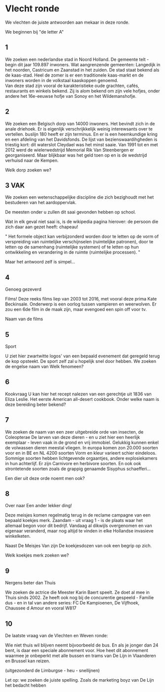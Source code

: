 # Vlecht ronde

We vlechten de juiste antwoorden aan mekaar in deze ronde.

We beginnen bij "de letter A"

## 1
We zoeken een nederlandse stad in Noord Holland. De gemeente telt - begin dit jaar 109.897 inwoners. Wat aangrenzende gemeenten: Langedijk in het noorden, Castricum en Zaanstad in het zuiden.
De stad staat bekend als de kaas-stad. Heel de zomer is er een traditionele kaas-markt en de inwoners worden in de volkstaal kaaskoppen genoemd.  
Van deze stad zijn vooral de karakteristieke oude grachten, cafés, restaurants en winkels bekend. 
Zij is alom bekend om zijn vele hofjes, onder andere het 16e-eeuwse hofje van Sonoy en het Wildemanshofje. 


## 2

We zoeken een Belgisch dorp van 14000 inwoners.
Het bevindt zich in de anale driehoek.
Er is eigenlijk verschrijkkelijk weinig interewsants over te vertellen.
buslijn 180 heeft er zijn terminus. En er is een heemkundige kring en een afdeling van het Davidsfonds.
De lijst van bezienswaardihgheden is triestig kort: dit waterslot Cleydael was het minst saaie.
Van 1991 tot en met 2012 werd de wielerwedstrijd Memorial Rik Van Steenbergen er georganiseerd.
Maar blijkbaar was het geld toen op en is de wedstrijd verhuisd naar de Kempen.
 
Welk dorp zoeken we?

## 3  VAK

We zoeken een wetenschappelijke discipline die zich bezighoudt met het bestuderen van het aardoppervlak.

De meesten onder u zullen dit saai gevonden hebben op school.

Wat in elk geval niet saai is, is de wikipedia pagina hierover: de persoon die zich daar aan gezet heeft: chapeau!

"
Het formele object kan verbijzonderd worden door te letten op de vorm of verspreiding van ruimtelijke verschijnselen (ruimtelijke patronen),
door te letten op de samenhang (ruimtelijke systemen) 
of te letten op hun ontwikkeling en verandering in de ruimte (ruimtelijke processen).
"

Maar het antwoord zelf is simpel...

## 4

Genoeg gezeverd

Films!
Deze reeks films liep van 2003 tot 2016, met vooral deze prima Kate Beckinsale.
Onderwerp is een oorlog tussen vampieren en weerwolven.
Er zou een 6de film in de maak zijn, maar evengoed een spin off voor tv.

Naam van de films

## 5
Sport

U ziet hier zwartwitte logos' van een bepaald evenement dat geregeld terug de kop opsteekt.
De sport zelf zal u hopelijk snel door hebben.
We zoeken de engelse naam van Welk fenomeen?


## 6
Kookvraag
U kan hier het recept nalezen van een gerechtje uit 1836 van Eliza Leslie.
Het eerste American all-desert cookbook. 
Onder welke naam is deze bereiding beter bekend?

## 7
We zoeken de naam van een zeer uitgebreide orde van insecten, de Coleopterae
De larven van deze dieren - en u ziet hier een heerlijk exemplaar - leven vaak in de grond en vrij immobiel.
Gelukkig kunnen enkel de volwassen dieren meestal vliegen.
In europa komen zon 20.000 soorten voor en in BE en NL 4200 soorten
Vorm en kleur varieert schier eindeloos. Sommige soorten hebben lichtgevende orgaantjes, andere explosiekamers in hun achterlijf.
Er zijn Carnivore en herbivore soorten. En ook ook strontetende soorten zoals de grappig genaamde Sisyphus schaefferi...

Een dier uit deze orde noemt men ook?

## 8
Over naar Een ander lekker ding!

Deze meisjes komen regelmatig terug in de reclame campagne van een bepaald koekjes merk.
Zaandam - uit vraag 1 - is de plaats waar het allemaal begon voor dit bedrijf.
Vandaag al dikwijls overgenomen en van eigenaar veranderd, maar nog altijd te vinden in elke Hollandse invasieve winkelketen.

Naast De Meisjes Van zijn De koekjesdozen van ook een begrip op zich.

Welk koekjes merk zoeken we?

## 9
Nergens beter dan Thuis 

We zoeken de actrice die Meester Karin Baert speelt.
Ze doet al mee in Thuis sinds 2002.
Ze heeft ook nog bij de concurentie gespeeld - Familie dus - en in tal van andere series:
FC De Kampioenen, De Vijfhoek, Chaussee d Amour en vooral W817

## 10 
De laatste vraag van de Vlechten en Weven ronde:

Wie niet thuis wil blijven neemt bijvoorbeeld de bus.
En als je jonger dan 24 bent, is daar een speciale abonnement voor.
Hoe heet dit abonnement waarmee je onbeperkt met alle bussen en trams van De Lijn in Vlaanderen en Brussel kan reizen.

(uitgezonderd de Limburgse - heu - snellijnen) 

Let op: we zoeken de juiste spelling.
Zoals de marketing boyz van De Lijn het bedacht hebben

